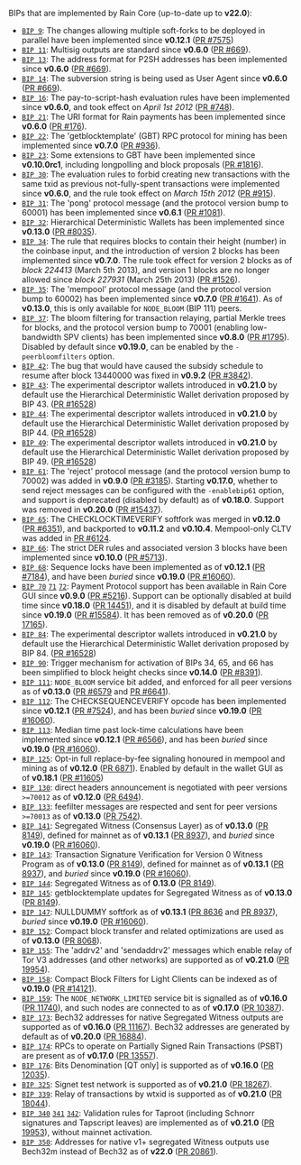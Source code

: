 BIPs that are implemented by Rain Core (up-to-date up to **v22.0**):

* [`BIP 9`](https://github.com/rain/bips/blob/master/bip-0009.mediawiki): The changes allowing multiple soft-forks to be deployed in parallel have been implemented since **v0.12.1**  ([PR #7575](https://github.com/rain/rain/pull/7575))
* [`BIP 11`](https://github.com/rain/bips/blob/master/bip-0011.mediawiki): Multisig outputs are standard since **v0.6.0** ([PR #669](https://github.com/rain/rain/pull/669)).
* [`BIP 13`](https://github.com/rain/bips/blob/master/bip-0013.mediawiki): The address format for P2SH addresses has been implemented since **v0.6.0** ([PR #669](https://github.com/rain/rain/pull/669)).
* [`BIP 14`](https://github.com/rain/bips/blob/master/bip-0014.mediawiki): The subversion string is being used as User Agent since **v0.6.0** ([PR #669](https://github.com/rain/rain/pull/669)).
* [`BIP 16`](https://github.com/rain/bips/blob/master/bip-0016.mediawiki): The pay-to-script-hash evaluation rules have been implemented since **v0.6.0**, and took effect on *April 1st 2012* ([PR #748](https://github.com/rain/rain/pull/748)).
* [`BIP 21`](https://github.com/rain/bips/blob/master/bip-0021.mediawiki): The URI format for Rain payments has been implemented since **v0.6.0** ([PR #176](https://github.com/rain/rain/pull/176)).
* [`BIP 22`](https://github.com/rain/bips/blob/master/bip-0022.mediawiki): The 'getblocktemplate' (GBT) RPC protocol for mining has been implemented since **v0.7.0** ([PR #936](https://github.com/rain/rain/pull/936)).
* [`BIP 23`](https://github.com/rain/bips/blob/master/bip-0023.mediawiki): Some extensions to GBT have been implemented since **v0.10.0rc1**, including longpolling and block proposals ([PR #1816](https://github.com/rain/rain/pull/1816)).
* [`BIP 30`](https://github.com/rain/bips/blob/master/bip-0030.mediawiki): The evaluation rules to forbid creating new transactions with the same txid as previous not-fully-spent transactions were implemented since **v0.6.0**, and the rule took effect on *March 15th 2012* ([PR #915](https://github.com/rain/rain/pull/915)).
* [`BIP 31`](https://github.com/rain/bips/blob/master/bip-0031.mediawiki): The 'pong' protocol message (and the protocol version bump to 60001) has been implemented since **v0.6.1** ([PR #1081](https://github.com/rain/rain/pull/1081)).
* [`BIP 32`](https://github.com/rain/bips/blob/master/bip-0032.mediawiki): Hierarchical Deterministic Wallets has been implemented since **v0.13.0** ([PR #8035](https://github.com/rain/rain/pull/8035)).
* [`BIP 34`](https://github.com/rain/bips/blob/master/bip-0034.mediawiki): The rule that requires blocks to contain their height (number) in the coinbase input, and the introduction of version 2 blocks has been implemented since **v0.7.0**. The rule took effect for version 2 blocks as of *block 224413* (March 5th 2013), and version 1 blocks are no longer allowed since *block 227931* (March 25th 2013) ([PR #1526](https://github.com/rain/rain/pull/1526)).
* [`BIP 35`](https://github.com/rain/bips/blob/master/bip-0035.mediawiki): The 'mempool' protocol message (and the protocol version bump to 60002) has been implemented since **v0.7.0** ([PR #1641](https://github.com/rain/rain/pull/1641)). As of **v0.13.0**, this is only available for `NODE_BLOOM` (BIP 111) peers.
* [`BIP 37`](https://github.com/rain/bips/blob/master/bip-0037.mediawiki): The bloom filtering for transaction relaying, partial Merkle trees for blocks, and the protocol version bump to 70001 (enabling low-bandwidth SPV clients) has been implemented since **v0.8.0** ([PR #1795](https://github.com/rain/rain/pull/1795)). Disabled by default since **v0.19.0**, can be enabled by the `-peerbloomfilters` option.
* [`BIP 42`](https://github.com/rain/bips/blob/master/bip-0042.mediawiki): The bug that would have caused the subsidy schedule to resume after block 13440000 was fixed in **v0.9.2** ([PR #3842](https://github.com/rain/rain/pull/3842)).
* [`BIP 43`](https://github.com/rain/bips/blob/master/bip-0043.mediawiki): The experimental descriptor wallets introduced in **v0.21.0** by default use the Hierarchical Deterministic Wallet derivation proposed by BIP 43. ([PR #16528](https://github.com/rain/rain/pull/16528))
* [`BIP 44`](https://github.com/rain/bips/blob/master/bip-0044.mediawiki): The experimental descriptor wallets introduced in **v0.21.0** by default use the Hierarchical Deterministic Wallet derivation proposed by BIP 44. ([PR #16528](https://github.com/rain/rain/pull/16528))
* [`BIP 49`](https://github.com/rain/bips/blob/master/bip-0049.mediawiki): The experimental descriptor wallets introduced in **v0.21.0** by default use the Hierarchical Deterministic Wallet derivation proposed by BIP 49. ([PR #16528](https://github.com/rain/rain/pull/16528))
* [`BIP 61`](https://github.com/rain/bips/blob/master/bip-0061.mediawiki): The 'reject' protocol message (and the protocol version bump to 70002) was added in **v0.9.0** ([PR #3185](https://github.com/rain/rain/pull/3185)). Starting **v0.17.0**, whether to send reject messages can be configured with the `-enablebip61` option, and support is deprecated (disabled by default) as of **v0.18.0**. Support was removed in **v0.20.0** ([PR #15437](https://github.com/rain/rain/pull/15437)).
* [`BIP 65`](https://github.com/rain/bips/blob/master/bip-0065.mediawiki): The CHECKLOCKTIMEVERIFY softfork was merged in **v0.12.0** ([PR #6351](https://github.com/rain/rain/pull/6351)), and backported to **v0.11.2** and **v0.10.4**. Mempool-only CLTV was added in [PR #6124](https://github.com/rain/rain/pull/6124).
* [`BIP 66`](https://github.com/rain/bips/blob/master/bip-0066.mediawiki): The strict DER rules and associated version 3 blocks have been implemented since **v0.10.0** ([PR #5713](https://github.com/rain/rain/pull/5713)).
* [`BIP 68`](https://github.com/rain/bips/blob/master/bip-0068.mediawiki): Sequence locks have been implemented as of **v0.12.1**  ([PR #7184](https://github.com/rain/rain/pull/7184)), and have been *buried* since **v0.19.0** ([PR #16060](https://github.com/rain/rain/pull/16060)).
* [`BIP 70`](https://github.com/rain/bips/blob/master/bip-0070.mediawiki) [`71`](https://github.com/rain/bips/blob/master/bip-0071.mediawiki) [`72`](https://github.com/rain/bips/blob/master/bip-0072.mediawiki):
  Payment Protocol support has been available in Rain Core GUI since **v0.9.0** ([PR #5216](https://github.com/rain/rain/pull/5216)).
  Support can be optionally disabled at build time since **v0.18.0** ([PR 14451](https://github.com/rain/rain/pull/14451)),
  and it is disabled by default at build time since **v0.19.0** ([PR #15584](https://github.com/rain/rain/pull/15584)).
  It has been removed as of **v0.20.0** ([PR 17165](https://github.com/rain/rain/pull/17165)).
* [`BIP 84`](https://github.com/rain/bips/blob/master/bip-0084.mediawiki): The experimental descriptor wallets introduced in **v0.21.0** by default use the Hierarchical Deterministic Wallet derivation proposed by BIP 84. ([PR #16528](https://github.com/rain/rain/pull/16528))
* [`BIP 90`](https://github.com/rain/bips/blob/master/bip-0090.mediawiki): Trigger mechanism for activation of BIPs 34, 65, and 66 has been simplified to block height checks since **v0.14.0** ([PR #8391](https://github.com/rain/rain/pull/8391)).
* [`BIP 111`](https://github.com/rain/bips/blob/master/bip-0111.mediawiki): `NODE_BLOOM` service bit added, and enforced for all peer versions as of **v0.13.0** ([PR #6579](https://github.com/rain/rain/pull/6579) and [PR #6641](https://github.com/rain/rain/pull/6641)).
* [`BIP 112`](https://github.com/rain/bips/blob/master/bip-0112.mediawiki): The CHECKSEQUENCEVERIFY opcode has been implemented since **v0.12.1** ([PR #7524](https://github.com/rain/rain/pull/7524)), and has been *buried* since **v0.19.0** ([PR #16060](https://github.com/rain/rain/pull/16060)).
* [`BIP 113`](https://github.com/rain/bips/blob/master/bip-0113.mediawiki): Median time past lock-time calculations have been implemented since **v0.12.1** ([PR #6566](https://github.com/rain/rain/pull/6566)), and has been *buried* since **v0.19.0** ([PR #16060](https://github.com/rain/rain/pull/16060)).
* [`BIP 125`](https://github.com/rain/bips/blob/master/bip-0125.mediawiki): Opt-in full replace-by-fee signaling honoured in mempool and mining as of **v0.12.0** ([PR 6871](https://github.com/rain/rain/pull/6871)). Enabled by default in the wallet GUI as of **v0.18.1** ([PR #11605](https://github.com/rain/rain/pull/11605))
* [`BIP 130`](https://github.com/rain/bips/blob/master/bip-0130.mediawiki): direct headers announcement is negotiated with peer versions `>=70012` as of **v0.12.0** ([PR 6494](https://github.com/rain/rain/pull/6494)).
* [`BIP 133`](https://github.com/rain/bips/blob/master/bip-0133.mediawiki): feefilter messages are respected and sent for peer versions `>=70013` as of **v0.13.0** ([PR 7542](https://github.com/rain/rain/pull/7542)).
* [`BIP 141`](https://github.com/rain/bips/blob/master/bip-0141.mediawiki): Segregated Witness (Consensus Layer) as of **v0.13.0** ([PR 8149](https://github.com/rain/rain/pull/8149)), defined for mainnet as of **v0.13.1** ([PR 8937](https://github.com/rain/rain/pull/8937)), and *buried* since **v0.19.0** ([PR #16060](https://github.com/rain/rain/pull/16060)).
* [`BIP 143`](https://github.com/rain/bips/blob/master/bip-0143.mediawiki): Transaction Signature Verification for Version 0 Witness Program as of **v0.13.0** ([PR 8149](https://github.com/rain/rain/pull/8149)), defined for mainnet as of **v0.13.1** ([PR 8937](https://github.com/rain/rain/pull/8937)), and *buried* since **v0.19.0** ([PR #16060](https://github.com/rain/rain/pull/16060)).
* [`BIP 144`](https://github.com/rain/bips/blob/master/bip-0144.mediawiki): Segregated Witness as of **0.13.0** ([PR 8149](https://github.com/rain/rain/pull/8149)).
* [`BIP 145`](https://github.com/rain/bips/blob/master/bip-0145.mediawiki): getblocktemplate updates for Segregated Witness as of **v0.13.0** ([PR 8149](https://github.com/rain/rain/pull/8149)).
* [`BIP 147`](https://github.com/rain/bips/blob/master/bip-0147.mediawiki): NULLDUMMY softfork as of **v0.13.1** ([PR 8636](https://github.com/rain/rain/pull/8636) and [PR 8937](https://github.com/rain/rain/pull/8937)), *buried* since **v0.19.0** ([PR #16060](https://github.com/rain/rain/pull/16060)).
* [`BIP 152`](https://github.com/rain/bips/blob/master/bip-0152.mediawiki): Compact block transfer and related optimizations are used as of **v0.13.0** ([PR 8068](https://github.com/rain/rain/pull/8068)).
* [`BIP 155`](https://github.com/rain/bips/blob/master/bip-0155.mediawiki): The 'addrv2' and 'sendaddrv2' messages which enable relay of Tor V3 addresses (and other networks) are supported as of **v0.21.0** ([PR 19954](https://github.com/rain/rain/pull/19954)).
* [`BIP 158`](https://github.com/rain/bips/blob/master/bip-0158.mediawiki): Compact Block Filters for Light Clients can be indexed as of **v0.19.0** ([PR #14121](https://github.com/rain/rain/pull/14121)).
* [`BIP 159`](https://github.com/rain/bips/blob/master/bip-0159.mediawiki): The `NODE_NETWORK_LIMITED` service bit is signalled as of **v0.16.0** ([PR 11740](https://github.com/rain/rain/pull/11740)), and such nodes are connected to as of **v0.17.0** ([PR 10387](https://github.com/rain/rain/pull/10387)).
* [`BIP 173`](https://github.com/rain/bips/blob/master/bip-0173.mediawiki): Bech32 addresses for native Segregated Witness outputs are supported as of **v0.16.0** ([PR 11167](https://github.com/rain/rain/pull/11167)). Bech32 addresses are generated by default as of **v0.20.0** ([PR 16884](https://github.com/rain/rain/pull/16884)).
* [`BIP 174`](https://github.com/rain/bips/blob/master/bip-0174.mediawiki): RPCs to operate on Partially Signed Rain Transactions (PSBT) are present as of **v0.17.0** ([PR 13557](https://github.com/rain/rain/pull/13557)).
* [`BIP 176`](https://github.com/rain/bips/blob/master/bip-0176.mediawiki): Bits Denomination [QT only] is supported as of **v0.16.0** ([PR 12035](https://github.com/rain/rain/pull/12035)).
* [`BIP 325`](https://github.com/rain/bips/blob/master/bip-0325.mediawiki): Signet test network is supported as of **v0.21.0** ([PR 18267](https://github.com/rain/rain/pull/18267)).
* [`BIP 339`](https://github.com/rain/bips/blob/master/bip-0339.mediawiki): Relay of transactions by wtxid is supported as of **v0.21.0** ([PR 18044](https://github.com/rain/rain/pull/18044)).
* [`BIP 340`](https://github.com/rain/bips/blob/master/bip-0340.mediawiki) [`341`](https://github.com/rain/bips/blob/master/bip-0341.mediawiki) [`342`](https://github.com/rain/bips/blob/master/bip-0342.mediawiki): Validation rules for Taproot (including Schnorr signatures and Tapscript leaves) are implemented as of **v0.21.0** ([PR 19953](https://github.com/rain/rain/pull/19953)), without mainnet activation.
* [`BIP 350`](https://github.com/rain/bips/blob/master/bip-0350.mediawiki): Addresses for native v1+ segregated Witness outputs use Bech32m instead of Bech32 as of **v22.0** ([PR 20861](https://github.com/rain/rain/pull/20861)).

